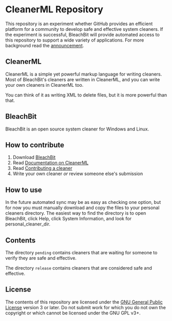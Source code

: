 CleanerML Repository
====================

This repository is an experiment whether GitHub provides an efficient platform for a community to develop safe and effective system cleaners.  If the experiment is successful, BleachBit will provide automated access to this repository to support a wide variety of applications.  For more background read the [announcement](http://www.bleachbit.org/news/bonus-pack-moved-svn-git).


CleanerML
---------
CleanerML is a simple yet powerful markup language for writing cleaners. Most of BleachBit's cleaners are written in CleanerML, and you can write your own cleaners in CleanerML too.

You can think of it as writing XML to delete files, but it is more powerful than that.



BleachBit
---------
BleachBit is an open source system cleaner for Windows and Linux.



How to contribute
-----------------
1.  Download [BleachBit](http://www.bleachbit.org)
1.  Read [Documentation on CleanerML](http://docs.bleachbit.org/doc/cleanerml.html)
1.  Read [Contributing a cleaner](http://www.bleachbit.org/contribute/cleaner)
1.  Write your own cleaner *or* review someone else's submission


How to use
----------

In the future automated sync may be as easy as checking one option, but for now you must manually
download and copy the files to your personal cleaners directory.  The easiest way to find the
directory is to open BleachBit, click Help, click System Information, and look for personal_cleaner_dir.


Contents
--------

The directory `pending` contains cleaners that are waiting for someone to verify they are safe and effective.

The directory `release` contains cleaners that are considered safe and effective.


License
-------

The contents of this repository are licensed under the 
[GNU General Public License](https://www.gnu.org/copyleft/gpl.html)
version 3 or later.  Do not submit work for which you do not own the copyright or
which cannot be licensed under the GNU GPL v3+.
